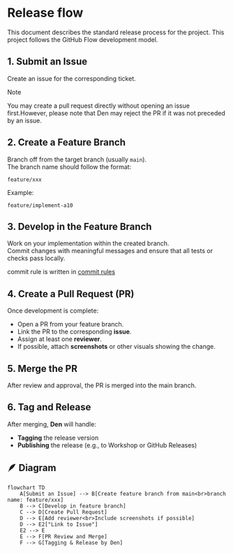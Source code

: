 # Release flow

This document describes the standard release process for the project.
This project follows the GitHub Flow development model.

## 1. Submit an Issue

Create an issue for the corresponding ticket.  

> [!NOTE]
> You may create a pull request directly without opening an issue first.However, please note that Den may reject the PR if it was not preceded by an issue.

## 2. Create a Feature Branch

Branch off from the target branch (usually `main`).  
The branch name should follow the format:

```text
feature/xxx
```

Example:

```text
feature/implement-a10
```

## 3. Develop in the Feature Branch

Work on your implementation within the created branch.  
Commit changes with meaningful messages and ensure that all tests or checks pass locally.

commit rule is written in [commit rules](./commit_rules.md)

## 4. Create a Pull Request (PR)

Once development is complete:

- Open a PR from your feature branch.  
- Link the PR to the corresponding **issue**.  
- Assign at least one **reviewer**.  
- If possible, attach **screenshots** or other visuals showing the change.

## 5. Merge the PR

After review and approval, the PR is merged into the main branch.

## 6. Tag and Release

After merging, **Den** will handle:

- **Tagging** the release version  
- **Publishing** the release (e.g., to Workshop or GitHub Releases)

## 🪶 Diagram

```mermaid
flowchart TD
    A[Submit an Issue] --> B[Create feature branch from main<br>branch name: feature/xxx]
    B --> C[Develop in feature branch]
    C --> D[Create Pull Request]
    D --> E[Add reviewer<br>Include screenshots if possible]
    D --> E2["Link to Issue"]
    E2 --> E
    E --> F[PR Review and Merge]
    F --> G[Tagging & Release by Den]
```
